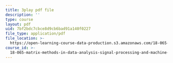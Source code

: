 ```yaml
---
title: 3play pdf file
description: ''
type: course
layout: pdf
uid: 7bf2bdc7cbce8d9cb6bad91a140f0227
file_type: application/pdf
file_location: >-
  https://open-learning-course-data-production.s3.amazonaws.com/18-065-matrix-methods-in-data-analysis-signal-processing-and-machine-learning-spring-2018/7bf2bdc7cbce8d9cb6bad91a140f0227_k3AiUhwHQ28.pdf
course_id: >-
  18-065-matrix-methods-in-data-analysis-signal-processing-and-machine-learning-spring-2018
---
```

